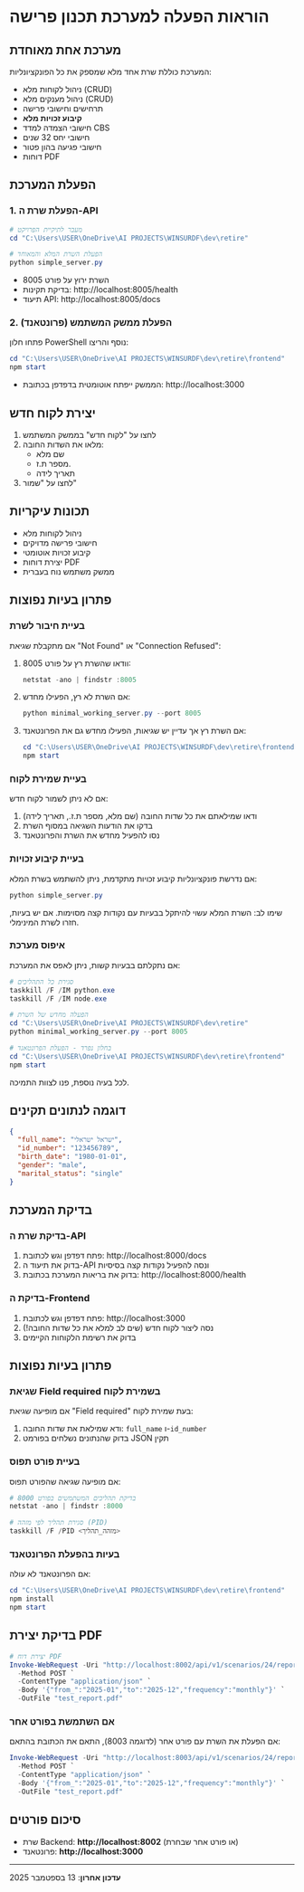 # הוראות הפעלה למערכת תכנון פרישה

## מערכת אחת מאוחדת

המערכת כוללת שרת אחד מלא שמספק את כל הפונקציונליות:

- ניהול לקוחות מלא (CRUD)
- ניהול מענקים מלא (CRUD)
- תרחישים וחישובי פרישה
- **קיבוע זכויות מלא**
- חישובי הצמדה למדד CBS
- חישובי יחס 32 שנים
- חישובי פגיעה בהון פטור
- דוחות PDF

## הפעלת המערכת

### 1. הפעלת שרת ה-API

```powershell
# מעבר לתיקיית הפרויקט
cd "C:\Users\USER\OneDrive\AI PROJECTS\WINSURDF\dev\retire"

# הפעלת השרת המלא והמאוחד
python simple_server.py
```

- השרת ירוץ על פורט 8005
- בדיקת תקינות: http://localhost:8005/health
- תיעוד API: http://localhost:8005/docs

### 2. הפעלת ממשק המשתמש (פרונטאנד)

פתחו חלון PowerShell נוסף והריצו:

```powershell
cd "C:\Users\USER\OneDrive\AI PROJECTS\WINSURDF\dev\retire\frontend"
npm start
```

- הממשק ייפתח אוטומטית בדפדפן בכתובת: http://localhost:3000

## יצירת לקוח חדש

1. לחצו על "לקוח חדש" בממשק המשתמש
2. מלאו את השדות החובה:
   - שם מלא
   - מספר ת.ז.
   - תאריך לידה
3. לחצו על "שמור"

## תכונות עיקריות

- ניהול לקוחות מלא
- חישובי פרישה מדויקים
- קיבוע זכויות אוטומטי
- יצירת דוחות PDF
- ממשק משתמש נוח בעברית

## פתרון בעיות נפוצות

### בעיית חיבור לשרת

אם מתקבלת שגיאת "Not Found" או "Connection Refused":

1. וודאו שהשרת רץ על פורט 8005:
   ```powershell
   netstat -ano | findstr :8005
   ```

2. אם השרת לא רץ, הפעילו מחדש:
   ```powershell
   python minimal_working_server.py --port 8005
   ```

3. אם השרת רץ אך עדיין יש שגיאות, הפעילו מחדש גם את הפרונטאנד:
   ```powershell
   cd "C:\Users\USER\OneDrive\AI PROJECTS\WINSURDF\dev\retire\frontend"
   npm start
   ```

### בעיית שמירת לקוח

אם לא ניתן לשמור לקוח חדש:

1. ודאו שמילאתם את כל שדות החובה (שם מלא, מספר ת.ז., תאריך לידה)
2. בדקו את הודעות השגיאה במסוף השרת
3. נסו להפעיל מחדש את השרת והפרונטאנד

### בעיית קיבוע זכויות

אם נדרשת פונקציונליות קיבוע זכויות מתקדמת, ניתן להשתמש בשרת המלא:

```powershell
python simple_server.py
```

שימו לב: השרת המלא עשוי להיתקל בבעיות עם נקודות קצה מסוימות. אם יש בעיות, חזרו לשרת המינימלי.

### איפוס מערכת

אם נתקלתם בבעיות קשות, ניתן לאפס את המערכת:

```powershell
# סגירת כל התהליכים
taskkill /F /IM python.exe
taskkill /F /IM node.exe

# הפעלה מחדש של השרת
cd "C:\Users\USER\OneDrive\AI PROJECTS\WINSURDF\dev\retire"
python minimal_working_server.py --port 8005

# בחלון נפרד - הפעלת הפרונטאנד
cd "C:\Users\USER\OneDrive\AI PROJECTS\WINSURDF\dev\retire\frontend"
npm start
```

לכל בעיה נוספת, פנו לצוות התמיכה.
## דוגמה לנתונים תקינים

```json
{
  "full_name": "ישראל ישראלי",
  "id_number": "123456789",
  "birth_date": "1980-01-01",
  "gender": "male",
  "marital_status": "single"
}
```

## בדיקת המערכת

### בדיקת שרת ה-API
1. פתח דפדפן וגש לכתובת: http://localhost:8000/docs
2. בדוק את תיעוד ה-API ונסה להפעיל נקודות קצה בסיסיות
3. בדוק את בריאות המערכת בכתובת: http://localhost:8000/health

### בדיקת ה-Frontend
1. פתח דפדפן וגש לכתובת: http://localhost:3000
2. נסה ליצור לקוח חדש (שים לב למלא את כל שדות החובה!)
3. בדוק את רשימת הלקוחות הקיימים

## פתרון בעיות נפוצות

### שגיאת Field required בשמירת לקוח
אם מופיעה שגיאת "Field required" בעת שמירת לקוח:
1. ודא שמילאת את שדות החובה: `full_name` ו-`id_number`
2. בדוק שהנתונים נשלחים בפורמט JSON תקין

### בעיית פורט תפוס
אם מופיעה שגיאה שהפורט תפוס:

```powershell
# בדיקת תהליכים המשתמשים בפורט 8000
netstat -ano | findstr :8000

# סגירת תהליך לפי מזהה (PID)
taskkill /F /PID <מזהה_תהליך>
```

### בעיות בהפעלת הפרונטאנד
אם הפרונטאנד לא עולה:

```powershell
cd "C:\Users\USER\OneDrive\AI PROJECTS\WINSURDF\dev\retire\frontend"
npm install
npm start
```

## בדיקת יצירת PDF

```powershell
# יצירת דוח PDF
Invoke-WebRequest -Uri "http://localhost:8002/api/v1/scenarios/24/report/pdf?client_id=1" `
  -Method POST `
  -ContentType "application/json" `
  -Body '{"from_":"2025-01","to":"2025-12","frequency":"monthly"}' `
  -OutFile "test_report.pdf"
```

### אם השתמשת בפורט אחר

אם הפעלת את השרת עם פורט אחר (לדוגמה 8003), התאם את הכתובת בהתאם:

```powershell
Invoke-WebRequest -Uri "http://localhost:8003/api/v1/scenarios/24/report/pdf?client_id=1" `
  -Method POST `
  -ContentType "application/json" `
  -Body '{"from_":"2025-01","to":"2025-12","frequency":"monthly"}' `
  -OutFile "test_report.pdf"
```

## סיכום פורטים
- שרת Backend: **http://localhost:8002** (או פורט אחר שבחרת)
- פרונטאנד: **http://localhost:3000**

---

**עדכון אחרון**: 13 בספטמבר 2025
